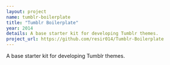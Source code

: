 ```yaml
---
layout: project
name: tumblr-boilerplate
title: "Tumblr Boilerplate"
year: 2014
details: A base starter kit for developing Tumblr themes.
project_url: https://github.com/resir014/Tumblr-Boilerplate
---
```


A base starter kit for developing Tumblr themes.

